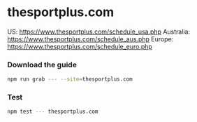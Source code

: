 # thesportplus.com

US: https://www.thesportplus.com/schedule_usa.php
Australia: https://www.thesportplus.com/schedule_aus.php
Europe: https://www.thesportplus.com/schedule_euro.php

### Download the guide

```sh
npm run grab --- --site=thesportplus.com
```

### Test

```sh
npm test --- thesportplus.com
```

